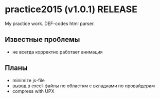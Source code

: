 # practice2015 (v1.0.1) RELEASE
My practice work. DEF-codes html parser.

## Известные проблемы

- не всегда корректно работает анимация

## Планы

- minimize js-file
- вывод в excel-файлы по областям с вкладками по провайдерам
- compress with UPX



